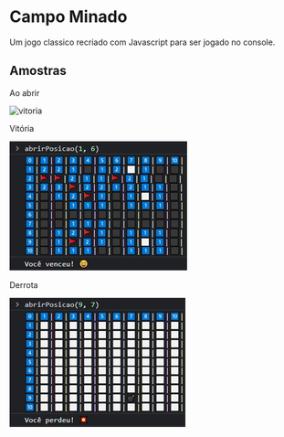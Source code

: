 # Campo Minado

Um jogo classico recriado com Javascript para ser jogado no console.

## Amostras

Ao abrir

![vitoria](https://github.com/NathanReis/CampoMinado/blob/main/amostras/AoAbir.jpeg)

Vitória

![vitoria](https://github.com/NathanReis/CampoMinado/blob/main/amostras/Vitoria.jpeg)

Derrota

![vitoria](https://github.com/NathanReis/CampoMinado/blob/main/amostras/Derrota.jpeg)
